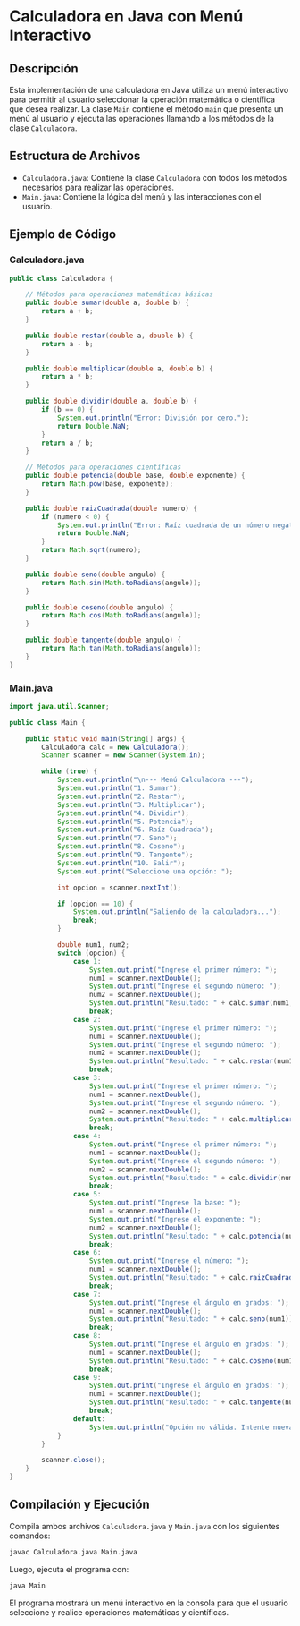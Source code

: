 
# Calculadora en Java con Menú Interactivo

## Descripción

Esta implementación de una calculadora en Java utiliza un menú interactivo para permitir al usuario seleccionar la operación matemática o científica que desea realizar. La clase `Main` contiene el método `main` que presenta un menú al usuario y ejecuta las operaciones llamando a los métodos de la clase `Calculadora`.

## Estructura de Archivos

- `Calculadora.java`: Contiene la clase `Calculadora` con todos los métodos necesarios para realizar las operaciones.
- `Main.java`: Contiene la lógica del menú y las interacciones con el usuario.

## Ejemplo de Código

### Calculadora.java

```java
public class Calculadora {

    // Métodos para operaciones matemáticas básicas
    public double sumar(double a, double b) {
        return a + b;
    }

    public double restar(double a, double b) {
        return a - b;
    }

    public double multiplicar(double a, double b) {
        return a * b;
    }

    public double dividir(double a, double b) {
        if (b == 0) {
            System.out.println("Error: División por cero.");
            return Double.NaN;
        }
        return a / b;
    }

    // Métodos para operaciones científicas
    public double potencia(double base, double exponente) {
        return Math.pow(base, exponente);
    }

    public double raizCuadrada(double numero) {
        if (numero < 0) {
            System.out.println("Error: Raíz cuadrada de un número negativo.");
            return Double.NaN;
        }
        return Math.sqrt(numero);
    }

    public double seno(double angulo) {
        return Math.sin(Math.toRadians(angulo));
    }

    public double coseno(double angulo) {
        return Math.cos(Math.toRadians(angulo));
    }

    public double tangente(double angulo) {
        return Math.tan(Math.toRadians(angulo));
    }
}
```

### Main.java

```java
import java.util.Scanner;

public class Main {

    public static void main(String[] args) {
        Calculadora calc = new Calculadora();
        Scanner scanner = new Scanner(System.in);

        while (true) {
            System.out.println("\n--- Menú Calculadora ---");
            System.out.println("1. Sumar");
            System.out.println("2. Restar");
            System.out.println("3. Multiplicar");
            System.out.println("4. Dividir");
            System.out.println("5. Potencia");
            System.out.println("6. Raíz Cuadrada");
            System.out.println("7. Seno");
            System.out.println("8. Coseno");
            System.out.println("9. Tangente");
            System.out.println("10. Salir");
            System.out.print("Seleccione una opción: ");

            int opcion = scanner.nextInt();

            if (opcion == 10) {
                System.out.println("Saliendo de la calculadora...");
                break;
            }

            double num1, num2;
            switch (opcion) {
                case 1:
                    System.out.print("Ingrese el primer número: ");
                    num1 = scanner.nextDouble();
                    System.out.print("Ingrese el segundo número: ");
                    num2 = scanner.nextDouble();
                    System.out.println("Resultado: " + calc.sumar(num1, num2));
                    break;
                case 2:
                    System.out.print("Ingrese el primer número: ");
                    num1 = scanner.nextDouble();
                    System.out.print("Ingrese el segundo número: ");
                    num2 = scanner.nextDouble();
                    System.out.println("Resultado: " + calc.restar(num1, num2));
                    break;
                case 3:
                    System.out.print("Ingrese el primer número: ");
                    num1 = scanner.nextDouble();
                    System.out.print("Ingrese el segundo número: ");
                    num2 = scanner.nextDouble();
                    System.out.println("Resultado: " + calc.multiplicar(num1, num2));
                    break;
                case 4:
                    System.out.print("Ingrese el primer número: ");
                    num1 = scanner.nextDouble();
                    System.out.print("Ingrese el segundo número: ");
                    num2 = scanner.nextDouble();
                    System.out.println("Resultado: " + calc.dividir(num1, num2));
                    break;
                case 5:
                    System.out.print("Ingrese la base: ");
                    num1 = scanner.nextDouble();
                    System.out.print("Ingrese el exponente: ");
                    num2 = scanner.nextDouble();
                    System.out.println("Resultado: " + calc.potencia(num1, num2));
                    break;
                case 6:
                    System.out.print("Ingrese el número: ");
                    num1 = scanner.nextDouble();
                    System.out.println("Resultado: " + calc.raizCuadrada(num1));
                    break;
                case 7:
                    System.out.print("Ingrese el ángulo en grados: ");
                    num1 = scanner.nextDouble();
                    System.out.println("Resultado: " + calc.seno(num1));
                    break;
                case 8:
                    System.out.print("Ingrese el ángulo en grados: ");
                    num1 = scanner.nextDouble();
                    System.out.println("Resultado: " + calc.coseno(num1));
                    break;
                case 9:
                    System.out.print("Ingrese el ángulo en grados: ");
                    num1 = scanner.nextDouble();
                    System.out.println("Resultado: " + calc.tangente(num1));
                    break;
                default:
                    System.out.println("Opción no válida. Intente nuevamente.");
            }
        }

        scanner.close();
    }
}
```

## Compilación y Ejecución

Compila ambos archivos `Calculadora.java` y `Main.java` con los siguientes comandos:

```bash
javac Calculadora.java Main.java
```

Luego, ejecuta el programa con:

```bash
java Main
```

El programa mostrará un menú interactivo en la consola para que el usuario seleccione y realice operaciones matemáticas y científicas.
